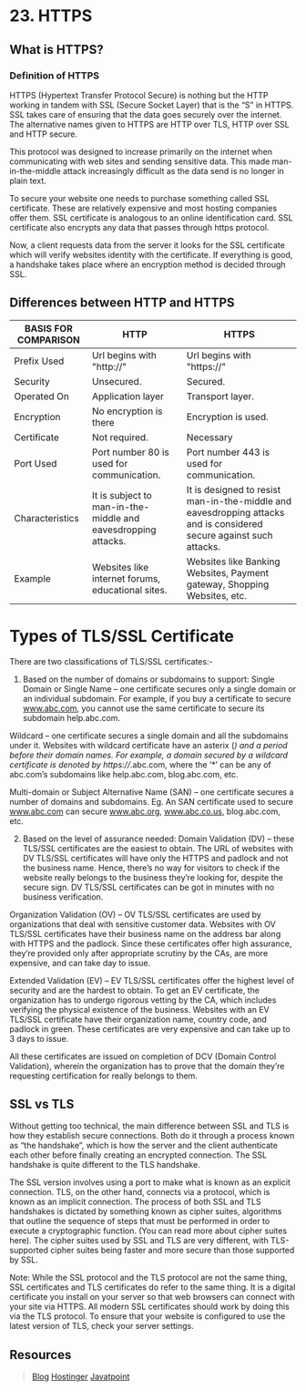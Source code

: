 # 23. HTTPS
## What is HTTPS?
### Definition of HTTPS
HTTPS (Hypertext Transfer Protocol Secure) is nothing but the HTTP working in tandem with SSL (Secure Socket Layer) that is the “S” in HTTPS. SSL takes care of ensuring that the data goes securely over the internet. The alternative names given to HTTPS are HTTP over TLS, HTTP over SSL and HTTP secure.

This protocol was designed to increase primarily on the internet when communicating with web sites and sending sensitive data. This made man-in-the-middle attack increasingly difficult as the data send is no longer in plain text.

To secure your website one needs to purchase something called SSL certificate. These are relatively expensive and most hosting companies offer them. SSL certificate is analogous to an online identification card. SSL certificate also encrypts any data that passes through https protocol.

Now, a client requests data from the server it looks for the SSL certificate which will verify websites identity with the certificate. If everything is good, a handshake takes place where an encryption method is decided through SSL.


## Differences between HTTP and HTTPS
| BASIS FOR COMPARISON |HTTP | HTTPS
| ----------- | ----------- | ----------- |
|Prefix Used|Url begins with "http://"|Url begins with "https://"
|Security| Unsecured.| Secured.
|Operated On |Application layer|Transport layer.
|Encryption |No encryption is there|Encryption is used.
|Certificate|Not required.|Necessary
|Port Used|Port number 80 is used for communication.|Port number 443 is used for communication.
|Characteristics|It is subject to man-in-the-middle and eavesdropping attacks.|It is designed to resist man-in-the-middle and eavesdropping attacks and is considered secure against such attacks.
|Example|Websites like internet forums, educational sites.|Websites like Banking Websites, Payment gateway, Shopping Websites, etc.

# Types of TLS/SSL Certificate
There are two classifications of TLS/SSL certificates:-
1. Based on the number of domains or subdomains to support:
Single Domain or Single Name – one certificate secures only a single domain or an individual subdomain. For example, if you buy a certificate to secure www.abc.com, you cannot use the same certificate to secure its subdomain help.abc.com.

Wildcard – one certificate secures a single domain and all the subdomains under it. Websites with wildcard certificate have an asterix (*) and a period before their domain names. For example, a domain secured by a wildcard certificate is denoted by https://*.abc.com, where the ‘*’ can be any of abc.com’s subdomains like help.abc.com, blog.abc.com, etc.

Multi-domain or Subject Alternative Name (SAN) – one certificate secures a number of domains and subdomains. Eg. An SAN certificate used to secure www.abc.com can secure www.abc.org, www.abc.co.us, blog.abc.com, etc.


2. Based on the level of assurance needed:
Domain Validation (DV) – these TLS/SSL certificates are the easiest to obtain. The URL of websites with DV TLS/SSL certificates will have only the HTTPS and padlock and not the business name. Hence, there’s no way for visitors to check if the website really belongs to the business they’re looking for, despite the secure sign. DV TLS/SSL certificates can be got in minutes with no business verification.

Organization Validation (OV) – OV TLS/SSL certificates are used by organizations that deal with sensitive customer data. Websites with OV TLS/SSL certificates have their business name on the address bar along with HTTPS and the padlock. Since these certificates offer high assurance, they’re provided only after appropriate scrutiny by the CAs, are more expensive, and can take day to issue.

Extended Validation (EV) – EV TLS/SSL certificates offer the highest level of security and are the hardest to obtain. To get an EV certificate, the organization has to undergo rigorous vetting by the CA, which includes verifying the physical existence of the business. Websites with an EV TLS/SSL certificate have their organization name, country code, and padlock in green. These certificates are very expensive and can take up to 3 days to issue.

All these certificates are issued on completion of DCV (Domain Control Validation), wherein the organization has to prove that the domain they’re requesting certification for really belongs to them.

## SSL vs TLS
Without getting too technical, the main difference between SSL and TLS is how they establish secure connections. Both do it through a process known as “the handshake”, which is how the server and the client authenticate each other before finally creating an encrypted connection. The SSL handshake is quite different to the TLS handshake. 

The SSL version involves using a port to make what is known as an explicit connection. TLS, on the other hand, connects via a protocol, which is known as an implicit connection. The process of both SSL and TLS handshakes is dictated by something known as cipher suites, algorithms that outline the sequence of steps that must be performed in order to execute a cryptographic function. (You can read more about cipher suites here). The cipher suites used by SSL and TLS are very different, with TLS-supported cipher suites being faster and more secure than those supported by SSL. 

Note: While the SSL protocol and the TLS protocol are not the same thing, SSL certificates and TLS certificates do refer to the same thing. It is a digital certificate you install on your server so that web browsers can connect with your site via HTTPS. All modern SSL certificates should work by doing this via the TLS protocol. To ensure that your website is configured to use the latest version of TLS, check your server settings.




## Resources

>[Blog](https://www.venafi.com/blog/what-are-differences-between-http-https-0)
>[Hostinger](https://www.hostinger.com/tutorials/http-vs-https)
>[Javatpoint](https://www.javatpoint.com/http-vs-https)

